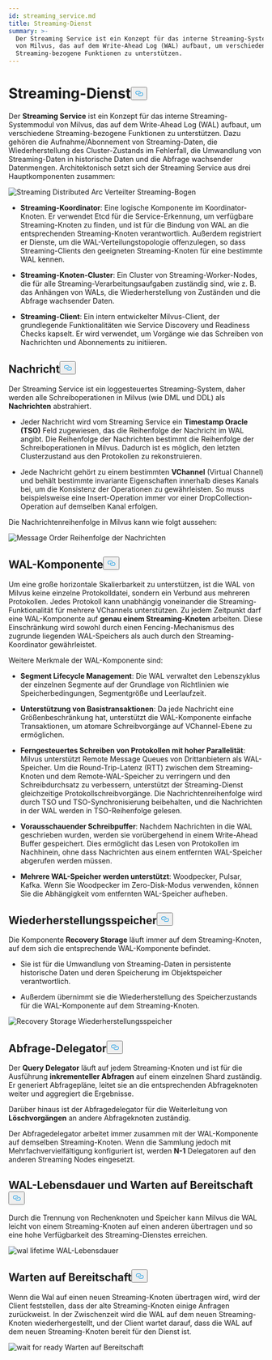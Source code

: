 ```yaml
---
id: streaming_service.md
title: Streaming-Dienst
summary: >-
  Der Streaming Service ist ein Konzept für das interne Streaming-Systemmodul
  von Milvus, das auf dem Write-Ahead Log (WAL) aufbaut, um verschiedene
  Streaming-bezogene Funktionen zu unterstützen.
---
```

<h1 id="Streaming-Service" class="common-anchor-header">Streaming-Dienst<button data-href="#Streaming-Service" class="anchor-icon" translate="no">
      <svg translate="no"
        aria-hidden="true"
        focusable="false"
        height="20"
        version="1.1"
        viewBox="0 0 16 16"
        width="16"
      >
        <path
          fill="#0092E4"
          fill-rule="evenodd"
          d="M4 9h1v1H4c-1.5 0-3-1.69-3-3.5S2.55 3 4 3h4c1.45 0 3 1.69 3 3.5 0 1.41-.91 2.72-2 3.25V8.59c.58-.45 1-1.27 1-2.09C10 5.22 8.98 4 8 4H4c-.98 0-2 1.22-2 2.5S3 9 4 9zm9-3h-1v1h1c1 0 2 1.22 2 2.5S13.98 12 13 12H9c-.98 0-2-1.22-2-2.5 0-.83.42-1.64 1-2.09V6.25c-1.09.53-2 1.84-2 3.25C6 11.31 7.55 13 9 13h4c1.45 0 3-1.69 3-3.5S14.5 6 13 6z"
        ></path>
      </svg>
    </button></h1><p>Der <strong>Streaming Service</strong> ist ein Konzept für das interne Streaming-Systemmodul von Milvus, das auf dem Write-Ahead Log (WAL) aufbaut, um verschiedene Streaming-bezogene Funktionen zu unterstützen. Dazu gehören die Aufnahme/Abonnement von Streaming-Daten, die Wiederherstellung des Cluster-Zustands im Fehlerfall, die Umwandlung von Streaming-Daten in historische Daten und die Abfrage wachsender Datenmengen. Architektonisch setzt sich der Streaming Service aus drei Hauptkomponenten zusammen:</p>
<p>
  
   <span class="img-wrapper"> <img translate="no" src="/docs/v2.6.x/assets/streaming_distributed_arch.png" alt="Streaming Distributed Arc" class="doc-image" id="streaming-distributed-arc" />
   </span> <span class="img-wrapper"> <span>Verteilter Streaming-Bogen</span> </span></p>
<ul>
<li><p><strong>Streaming-Koordinator</strong>: Eine logische Komponente im Koordinator-Knoten. Er verwendet Etcd für die Service-Erkennung, um verfügbare Streaming-Knoten zu finden, und ist für die Bindung von WAL an die entsprechenden Streaming-Knoten verantwortlich. Außerdem registriert er Dienste, um die WAL-Verteilungstopologie offenzulegen, so dass Streaming-Clients den geeigneten Streaming-Knoten für eine bestimmte WAL kennen.</p></li>
<li><p><strong>Streaming-Knoten-Cluster</strong>: Ein Cluster von Streaming-Worker-Nodes, die für alle Streaming-Verarbeitungsaufgaben zuständig sind, wie z. B. das Anhängen von WALs, die Wiederherstellung von Zuständen und die Abfrage wachsender Daten.</p></li>
<li><p><strong>Streaming-Client</strong>: Ein intern entwickelter Milvus-Client, der grundlegende Funktionalitäten wie Service Discovery und Readiness Checks kapselt. Er wird verwendet, um Vorgänge wie das Schreiben von Nachrichten und Abonnements zu initiieren.</p></li>
</ul>
<h2 id="Message" class="common-anchor-header">Nachricht<button data-href="#Message" class="anchor-icon" translate="no">
      <svg translate="no"
        aria-hidden="true"
        focusable="false"
        height="20"
        version="1.1"
        viewBox="0 0 16 16"
        width="16"
      >
        <path
          fill="#0092E4"
          fill-rule="evenodd"
          d="M4 9h1v1H4c-1.5 0-3-1.69-3-3.5S2.55 3 4 3h4c1.45 0 3 1.69 3 3.5 0 1.41-.91 2.72-2 3.25V8.59c.58-.45 1-1.27 1-2.09C10 5.22 8.98 4 8 4H4c-.98 0-2 1.22-2 2.5S3 9 4 9zm9-3h-1v1h1c1 0 2 1.22 2 2.5S13.98 12 13 12H9c-.98 0-2-1.22-2-2.5 0-.83.42-1.64 1-2.09V6.25c-1.09.53-2 1.84-2 3.25C6 11.31 7.55 13 9 13h4c1.45 0 3-1.69 3-3.5S14.5 6 13 6z"
        ></path>
      </svg>
    </button></h2><p>Der Streaming Service ist ein loggesteuertes Streaming-System, daher werden alle Schreiboperationen in Milvus (wie DML und DDL) als <strong>Nachrichten</strong> abstrahiert.</p>
<ul>
<li><p>Jeder Nachricht wird vom Streaming Service ein <strong>Timestamp Oracle (TSO)</strong> Feld zugewiesen, das die Reihenfolge der Nachricht im WAL angibt. Die Reihenfolge der Nachrichten bestimmt die Reihenfolge der Schreiboperationen in Milvus. Dadurch ist es möglich, den letzten Clusterzustand aus den Protokollen zu rekonstruieren.</p></li>
<li><p>Jede Nachricht gehört zu einem bestimmten <strong>VChannel</strong> (Virtual Channel) und behält bestimmte invariante Eigenschaften innerhalb dieses Kanals bei, um die Konsistenz der Operationen zu gewährleisten. So muss beispielsweise eine Insert-Operation immer vor einer DropCollection-Operation auf demselben Kanal erfolgen.</p></li>
</ul>
<p>Die Nachrichtenreihenfolge in Milvus kann wie folgt aussehen:</p>
<p>
  
   <span class="img-wrapper"> <img translate="no" src="/docs/v2.6.x/assets/message_order.png" alt="Message Order" class="doc-image" id="message-order" />
   </span> <span class="img-wrapper"> <span>Reihenfolge der Nachrichten</span> </span></p>
<h2 id="WAL-Component" class="common-anchor-header">WAL-Komponente<button data-href="#WAL-Component" class="anchor-icon" translate="no">
      <svg translate="no"
        aria-hidden="true"
        focusable="false"
        height="20"
        version="1.1"
        viewBox="0 0 16 16"
        width="16"
      >
        <path
          fill="#0092E4"
          fill-rule="evenodd"
          d="M4 9h1v1H4c-1.5 0-3-1.69-3-3.5S2.55 3 4 3h4c1.45 0 3 1.69 3 3.5 0 1.41-.91 2.72-2 3.25V8.59c.58-.45 1-1.27 1-2.09C10 5.22 8.98 4 8 4H4c-.98 0-2 1.22-2 2.5S3 9 4 9zm9-3h-1v1h1c1 0 2 1.22 2 2.5S13.98 12 13 12H9c-.98 0-2-1.22-2-2.5 0-.83.42-1.64 1-2.09V6.25c-1.09.53-2 1.84-2 3.25C6 11.31 7.55 13 9 13h4c1.45 0 3-1.69 3-3.5S14.5 6 13 6z"
        ></path>
      </svg>
    </button></h2><p>Um eine große horizontale Skalierbarkeit zu unterstützen, ist die WAL von Milvus keine einzelne Protokolldatei, sondern ein Verbund aus mehreren Protokollen. Jedes Protokoll kann unabhängig voneinander die Streaming-Funktionalität für mehrere VChannels unterstützen. Zu jedem Zeitpunkt darf eine WAL-Komponente auf <strong>genau einem Streaming-Knoten</strong> arbeiten. Diese Einschränkung wird sowohl durch einen Fencing-Mechanismus des zugrunde liegenden WAL-Speichers als auch durch den Streaming-Koordinator gewährleistet.</p>
<p>Weitere Merkmale der WAL-Komponente sind:</p>
<ul>
<li><p><strong>Segment Lifecycle Management</strong>: Die WAL verwaltet den Lebenszyklus der einzelnen Segmente auf der Grundlage von Richtlinien wie Speicherbedingungen, Segmentgröße und Leerlaufzeit.</p></li>
<li><p><strong>Unterstützung von Basistransaktionen</strong>: Da jede Nachricht eine Größenbeschränkung hat, unterstützt die WAL-Komponente einfache Transaktionen, um atomare Schreibvorgänge auf VChannel-Ebene zu ermöglichen.</p></li>
<li><p><strong>Ferngesteuertes Schreiben von Protokollen mit hoher Parallelität</strong>: Milvus unterstützt Remote Message Queues von Drittanbietern als WAL-Speicher. Um die Round-Trip-Latenz (RTT) zwischen dem Streaming-Knoten und dem Remote-WAL-Speicher zu verringern und den Schreibdurchsatz zu verbessern, unterstützt der Streaming-Dienst gleichzeitige Protokollschreibvorgänge. Die Nachrichtenreihenfolge wird durch TSO und TSO-Synchronisierung beibehalten, und die Nachrichten in der WAL werden in TSO-Reihenfolge gelesen.</p></li>
<li><p><strong>Vorausschauender Schreibpuffer</strong>: Nachdem Nachrichten in die WAL geschrieben wurden, werden sie vorübergehend in einem Write-Ahead Buffer gespeichert. Dies ermöglicht das Lesen von Protokollen im Nachhinein, ohne dass Nachrichten aus einem entfernten WAL-Speicher abgerufen werden müssen.</p></li>
<li><p><strong>Mehrere WAL-Speicher werden unterstützt</strong>: Woodpecker, Pulsar, Kafka. Wenn Sie Woodpecker im Zero-Disk-Modus verwenden, können Sie die Abhängigkeit vom entfernten WAL-Speicher aufheben.</p></li>
</ul>
<h2 id="Recovery-Storage" class="common-anchor-header">Wiederherstellungsspeicher<button data-href="#Recovery-Storage" class="anchor-icon" translate="no">
      <svg translate="no"
        aria-hidden="true"
        focusable="false"
        height="20"
        version="1.1"
        viewBox="0 0 16 16"
        width="16"
      >
        <path
          fill="#0092E4"
          fill-rule="evenodd"
          d="M4 9h1v1H4c-1.5 0-3-1.69-3-3.5S2.55 3 4 3h4c1.45 0 3 1.69 3 3.5 0 1.41-.91 2.72-2 3.25V8.59c.58-.45 1-1.27 1-2.09C10 5.22 8.98 4 8 4H4c-.98 0-2 1.22-2 2.5S3 9 4 9zm9-3h-1v1h1c1 0 2 1.22 2 2.5S13.98 12 13 12H9c-.98 0-2-1.22-2-2.5 0-.83.42-1.64 1-2.09V6.25c-1.09.53-2 1.84-2 3.25C6 11.31 7.55 13 9 13h4c1.45 0 3-1.69 3-3.5S14.5 6 13 6z"
        ></path>
      </svg>
    </button></h2><p>Die Komponente <strong>Recovery Storage</strong> läuft immer auf dem Streaming-Knoten, auf dem sich die entsprechende WAL-Komponente befindet.</p>
<ul>
<li><p>Sie ist für die Umwandlung von Streaming-Daten in persistente historische Daten und deren Speicherung im Objektspeicher verantwortlich.</p></li>
<li><p>Außerdem übernimmt sie die Wiederherstellung des Speicherzustands für die WAL-Komponente auf dem Streaming-Knoten.</p></li>
</ul>
<p>
  
   <span class="img-wrapper"> <img translate="no" src="/docs/v2.6.x/assets/recovery_storage.png" alt="Recovery Storage" class="doc-image" id="recovery-storage" />
   </span> <span class="img-wrapper"> <span>Wiederherstellungsspeicher</span> </span></p>
<h2 id="Query-Delegator" class="common-anchor-header">Abfrage-Delegator<button data-href="#Query-Delegator" class="anchor-icon" translate="no">
      <svg translate="no"
        aria-hidden="true"
        focusable="false"
        height="20"
        version="1.1"
        viewBox="0 0 16 16"
        width="16"
      >
        <path
          fill="#0092E4"
          fill-rule="evenodd"
          d="M4 9h1v1H4c-1.5 0-3-1.69-3-3.5S2.55 3 4 3h4c1.45 0 3 1.69 3 3.5 0 1.41-.91 2.72-2 3.25V8.59c.58-.45 1-1.27 1-2.09C10 5.22 8.98 4 8 4H4c-.98 0-2 1.22-2 2.5S3 9 4 9zm9-3h-1v1h1c1 0 2 1.22 2 2.5S13.98 12 13 12H9c-.98 0-2-1.22-2-2.5 0-.83.42-1.64 1-2.09V6.25c-1.09.53-2 1.84-2 3.25C6 11.31 7.55 13 9 13h4c1.45 0 3-1.69 3-3.5S14.5 6 13 6z"
        ></path>
      </svg>
    </button></h2><p>Der <strong>Query Delegator</strong> läuft auf jedem Streaming-Knoten und ist für die Ausführung <strong>inkrementeller Abfragen</strong> auf einem einzelnen Shard zuständig. Er generiert Abfragepläne, leitet sie an die entsprechenden Abfrageknoten weiter und aggregiert die Ergebnisse.</p>
<p>Darüber hinaus ist der Abfragedelegator für die Weiterleitung von <strong>Löschvorgängen</strong> an andere Abfrageknoten zuständig.</p>
<p>Der Abfragedelegator arbeitet immer zusammen mit der WAL-Komponente auf demselben Streaming-Knoten. Wenn die Sammlung jedoch mit Mehrfachvervielfältigung konfiguriert ist, werden <strong>N-1</strong> Delegatoren auf den anderen Streaming Nodes eingesetzt.</p>
<h2 id="WAL-Lifetime-and-Wait-for-Ready" class="common-anchor-header">WAL-Lebensdauer und Warten auf Bereitschaft<button data-href="#WAL-Lifetime-and-Wait-for-Ready" class="anchor-icon" translate="no">
      <svg translate="no"
        aria-hidden="true"
        focusable="false"
        height="20"
        version="1.1"
        viewBox="0 0 16 16"
        width="16"
      >
        <path
          fill="#0092E4"
          fill-rule="evenodd"
          d="M4 9h1v1H4c-1.5 0-3-1.69-3-3.5S2.55 3 4 3h4c1.45 0 3 1.69 3 3.5 0 1.41-.91 2.72-2 3.25V8.59c.58-.45 1-1.27 1-2.09C10 5.22 8.98 4 8 4H4c-.98 0-2 1.22-2 2.5S3 9 4 9zm9-3h-1v1h1c1 0 2 1.22 2 2.5S13.98 12 13 12H9c-.98 0-2-1.22-2-2.5 0-.83.42-1.64 1-2.09V6.25c-1.09.53-2 1.84-2 3.25C6 11.31 7.55 13 9 13h4c1.45 0 3-1.69 3-3.5S14.5 6 13 6z"
        ></path>
      </svg>
    </button></h2><p>Durch die Trennung von Rechenknoten und Speicher kann Milvus die WAL leicht von einem Streaming-Knoten auf einen anderen übertragen und so eine hohe Verfügbarkeit des Streaming-Dienstes erreichen.</p>
<p>
  
   <span class="img-wrapper"> <img translate="no" src="/docs/v2.6.x/assets/wal_lifetime.png" alt="wal lifetime" class="doc-image" id="wal-lifetime" />
   </span> <span class="img-wrapper"> <span>WAL-Lebensdauer</span> </span></p>
<h2 id="Wait-for-Ready" class="common-anchor-header">Warten auf Bereitschaft<button data-href="#Wait-for-Ready" class="anchor-icon" translate="no">
      <svg translate="no"
        aria-hidden="true"
        focusable="false"
        height="20"
        version="1.1"
        viewBox="0 0 16 16"
        width="16"
      >
        <path
          fill="#0092E4"
          fill-rule="evenodd"
          d="M4 9h1v1H4c-1.5 0-3-1.69-3-3.5S2.55 3 4 3h4c1.45 0 3 1.69 3 3.5 0 1.41-.91 2.72-2 3.25V8.59c.58-.45 1-1.27 1-2.09C10 5.22 8.98 4 8 4H4c-.98 0-2 1.22-2 2.5S3 9 4 9zm9-3h-1v1h1c1 0 2 1.22 2 2.5S13.98 12 13 12H9c-.98 0-2-1.22-2-2.5 0-.83.42-1.64 1-2.09V6.25c-1.09.53-2 1.84-2 3.25C6 11.31 7.55 13 9 13h4c1.45 0 3-1.69 3-3.5S14.5 6 13 6z"
        ></path>
      </svg>
    </button></h2><p>Wenn die Wal auf einen neuen Streaming-Knoten übertragen wird, wird der Client feststellen, dass der alte Streaming-Knoten einige Anfragen zurückweist. In der Zwischenzeit wird die WAL auf dem neuen Streaming-Knoten wiederhergestellt, und der Client wartet darauf, dass die WAL auf dem neuen Streaming-Knoten bereit für den Dienst ist.</p>
<p>
  
   <span class="img-wrapper"> <img translate="no" src="/docs/v2.6.x/assets/streaming_wait_for_ready.png" alt="wait for ready" class="doc-image" id="wait-for-ready" />
   </span> <span class="img-wrapper"> <span>Warten auf Bereitschaft</span> </span></p>
